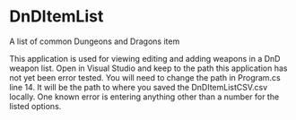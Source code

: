 # DnDItemList
A list of common Dungeons and Dragons item

This application is used for viewing editing and adding weapons in a DnD weapon list.
Open in Visual Studio and keep to the path this application has not yet been error tested.
You will need to change the path in Program.cs line 14. It will be the path to where you saved the DnDItemListCSV.csv locally.
One known error is entering anything other than a number for the listed options.
